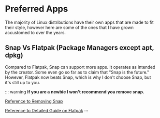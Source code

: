 # Preferred Apps

The majority of Linux distributions have their own apps that are made to fit their style, however here are some of the ones that I have grown accustomed to over the years.

## Snap Vs Flatpak (Package Managers except apt, dpkg)

Compared to Flatpak, Snap can support more apps. It operates as intended by the creator. Some even go so far as to claim that "Snap is the future." However, Flatpak now beats Snap, which is why I don't choose Snap, but it's still up to you.

::: warning
**If you are a newbie I won't recommend you remove snap.**  

[Reference to Removing Snap](https://www.kevin-custer.com/blog/disabling-snaps-in-ubuntu-20-04/)

[Reference to Detailed Guide on Flatpak](https://itsfoss.com/flatpak-guide/)
:::

